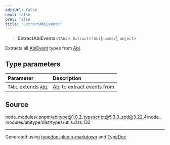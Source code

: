 ```yaml
---
editUrl: false
next: false
prev: false
title: "ExtractAbiEvents"
---
```


> **ExtractAbiEvents**\<`TAbi`\>: `Extract`\<`TAbi`[`number`], `object`\>

Extracts all [AbiEvent](/reference/tevm/utils/type-aliases/abievent/) types from [Abi](/reference/tevm/utils/type-aliases/abi/).

## Type parameters

| Parameter | Description |
| :------ | :------ |
| `TAbi` extends [`Abi`](/reference/tevm/utils/type-aliases/abi/) | [Abi](/reference/tevm/utils/type-aliases/abi/) to extract events from |

## Source

node\_modules/.pnpm/abitype@1.0.2\_typescript@5.3.3\_zod@3.22.4/node\_modules/abitype/dist/types/utils.d.ts:132

***
Generated using [typedoc-plugin-markdown](https://www.npmjs.com/package/typedoc-plugin-markdown) and [TypeDoc](https://typedoc.org/)
